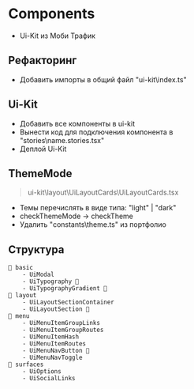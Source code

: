 # Components

- Ui-Kit из Моби Трафик

## Рефакторинг

- Добавить импорты в общий файл "ui-kit\index.ts"

## Ui-Kit

- Добавить все компоненты в ui-kit
- Вынести код для подключения компонента в "stories\name.stories.tsx"
- Деплой Ui-Kit

## ThemeMode

> ui-kit\layout\UiLayoutCards\UiLayoutCards.tsx

- Темы перечислять в виде типа: "light" | "dark"
- checkThemeMode -> checkTheme
- Удалить "constants\theme.ts" из портфолио

## Структура

```
📂 basic
    - UiModal
    - UiTypography 💎
    - UiTypographyGradient 💎
📂 layout
    - UiLayoutSectionContainer
    - UiLayoutSection 💎
📂 menu
    - UiMenuItemGroupLinks
    - UiMenuItemGroupRoutes
    - UiMenuItemHash
    - UiMenuItemRoutes
    - UiMenuNavButton 💎
    - UiMenuNavToggle
📂 surfaces
    - UiOptions
    - UiSocialLinks
```
